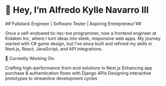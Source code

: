 # 👋 Hey, I’m Alfredo Kylle Navarro III
##'Fullstack Engineer | Software Tester | Aspiring Entrepreneur'##

Once a self-endowed tic-tac-toe programmer, now a frontend engineer at Kidaken Inc, where I turn ideas into sleek, responsive web apps. My journey started with C# game design, but I’ve since built and refined my skills in Next.js, React, JavaScript, and API integrations.

🚀 Currently Working On:

Crafting high-performance front-end solutions in Next.js
Enhancing app purchase & authentication flows with Django APIs
Designing interactive prototypes to streamline development cycles

<!--
**AlfredoKylle82/Alfredokylle82** is a ✨ _special_ ✨ repository because its `README.md` (this file) appears on your GitHub profile.

Here are some ideas to get you started:

- 🔭 I’m currently working on ...
- 🌱 I’m currently learning ...
- 👯 I’m looking to collaborate on ...
- 🤔 I’m looking for help with ...
- 💬 Ask me about ...
- 📫 How to reach me: ...
- 😄 Pronouns: ...
- ⚡ Fun fact: ...
-->

